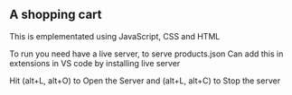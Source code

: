 ## A shopping cart

This is emplementated using JavaScript, CSS and HTML

To run you need have a live server, to serve products.json
Can add this in extensions in VS code by installing live server

Hit (alt+L, alt+O) to Open the Server and (alt+L, alt+C) to Stop the server